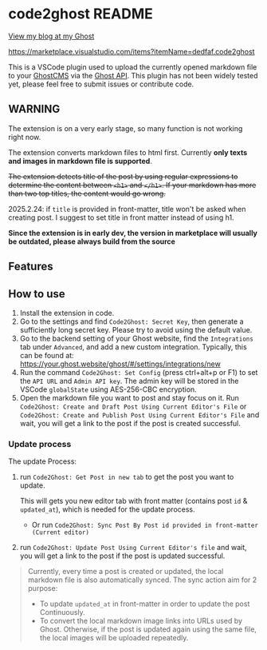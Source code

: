 # code2ghost README

[View my blog at my Ghost](https://necro.dedfaf.tech/guan-yu-code2ghost-2/)

<https://marketplace.visualstudio.com/items?itemName=dedfaf.code2ghost>

This is a VSCode plugin used to upload the currently opened markdown file to your [GhostCMS](https://ghost.org/) via the [Ghost API](https://ghost.org/docs/admin-api). This plugin has not been widely tested yet, please feel free to submit issues or contribute code.

## WARNING

The extension is on a very early stage, so many function is not working right now.

The extension converts markdown files to html first. Currently **only texts and images in markdown file is supported**.

~~The extension detects title of the post by using regular expressions to determine the content between `<h1>` and `</h1>`. If your markdown has more than two top titles, the content would go wrong.~~

2025.2.24: if `title` is provided in front-matter, title won't be asked when creating post. I suggest to set title in front matter instead of using h1.

**Since the extension is in early dev, the version in marketplace will usually be outdated, please always build from the source**

## Features

## How to use

1. Install the extension in code.
2. Go to the settings and find `Code2Ghost: Secret Key`, then generate a sufficiently long secret key. Please try to avoid using the default value.
3. Go to the backend setting of your Ghost website, find the `Integrations` tab under `Advanced`, and add a new custom integration. Typically, this can be found at: <https://your.ghost.website/ghost/#/settings/integrations/new>
4. Run the command `Code2Ghost: Set Config` (press ctrl+alt+p or F1) to set the `API URL` and `Admin API key`. The admin key will be stored in the VSCode `globalState` using AES-256-CBC encryption.
5. Open the markdown file you want to post and stay focus on it. Run `Code2Ghost: Create and Draft Post Using Current Editor's File` or `Code2Ghost: Create and Publish Post Using Current Editor's File` and wait, you will get a link to the post if the post is created successful.

### Update process

The update Process: 
1. run `Code2Ghost: Get Post in new tab` to get the post you want to update. 

    This will gets you new editor tab with front matter (contains post `id` & `updated_at`), which is needed for the update process.
    - Or run `Code2Ghost: Sync Post By Post id provided in front-matter (Current editor)`
2. run `Code2Ghost: Update Post Using Current Editor's file` and wait, you will get a link to the post if the post is updated successful.

> Currently, every time a post is created or updated, the local markdown file is also automatically synced. The sync action aim for 2 purpose:
> - To update `updated_at` in front-matter in order to update the post Continuously.
> - To convert the local markdown image links into URLs used by Ghost. Otherwise, if the post is updated again using the same file, the local images will be uploaded repeatedly.
